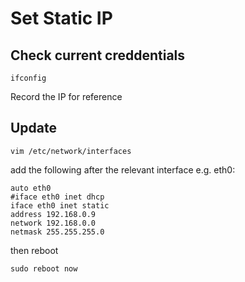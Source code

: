 # Set Static IP

## Check current creddentials

    ifconfig

Record the IP for reference

## Update

    vim /etc/network/interfaces

add the following after the relevant interface e.g. eth0:

```
auto eth0
#iface eth0 inet dhcp
iface eth0 inet static
address 192.168.0.9
network 192.168.0.0
netmask 255.255.255.0
```

then reboot

    sudo reboot now